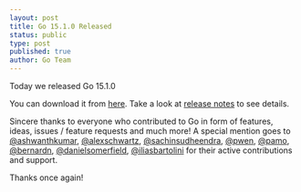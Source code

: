 ```yaml
---
layout: post
title: Go 15.1.0 Released
status: public
type: post
published: true
author: Go Team
---
```



Today we released Go 15.1.0

You can download it from [here](http://www.go.cd/download/). Take a look at [release notes](http://www.go.cd/releases/#latest) to see details.

Sincere thanks to everyone who contributed to Go in form of features, ideas, issues / feature requests and much more! A special mention goes to [@ashwanthkumar](https://github.com/ashwanthkumar), [@alexschwartz](https://github.com/alexschwartz), [@sachinsudheendra](https://github.com/sachinsudheendra), [@pwen](https://github.com/pwen), [@pamo](https://github.com/pamo), [@bernardn](https://github.com/bernardn), [@danielsomerfield](https://github.com/danielsomerfield), [@iliasbartolini](https://github.com/iliasbartolini) for their active contributions and support.

Thanks once again!